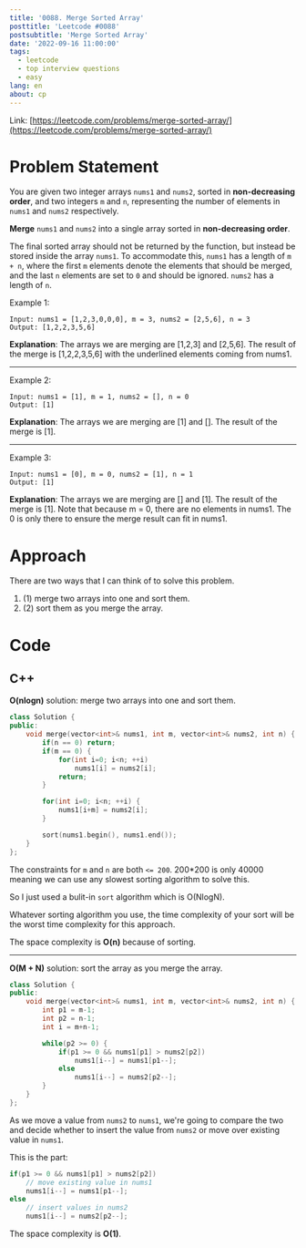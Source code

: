 ```yaml
---
title: '0088. Merge Sorted Array'
posttitle: 'Leetcode #0088'
postsubtitle: 'Merge Sorted Array'
date: '2022-09-16 11:00:00'
tags:
  - leetcode
  - top interview questions
  - easy
lang: en
about: cp
---
```


Link: [https://leetcode.com/problems/merge-sorted-array/](https://leetcode.com/problems/merge-sorted-array/)

# Problem Statement

You are given two integer arrays `nums1` and `nums2`, sorted in **non-decreasing order**, and two integers `m` and `n`, representing the number of elements in `nums1` and `nums2` respectively.

**Merge** `nums1` and `nums2` into a single array sorted in **non-decreasing order**.

The final sorted array should not be returned by the function, but instead be stored inside the array `nums1`. To accommodate this, `nums1` has a length of `m + n`, where the first `m` elements denote the elements that should be merged, and the last `n` elements are set to `0` and should be ignored. `nums2` has a length of `n`.

Example 1:

```text
Input: nums1 = [1,2,3,0,0,0], m = 3, nums2 = [2,5,6], n = 3
Output: [1,2,2,3,5,6]
```

**Explanation**: The arrays we are merging are [1,2,3] and [2,5,6].
The result of the merge is [1,2,2,3,5,6] with the underlined elements coming from nums1.

---

Example 2:

```text
Input: nums1 = [1], m = 1, nums2 = [], n = 0
Output: [1]
```

**Explanation**: The arrays we are merging are [1] and [].
The result of the merge is [1].

---

Example 3:

```text
Input: nums1 = [0], m = 0, nums2 = [1], n = 1
Output: [1]
```

**Explanation**: The arrays we are merging are [] and [1].
The result of the merge is [1].
Note that because m = 0, there are no elements in nums1. The 0 is only there to ensure the merge result can fit in nums1.

# Approach

There are two ways that I can think of to solve this problem.

1. (1) merge two arrays into one and sort them.
2. (2) sort them as you merge the array.

# Code

## C++

**O(nlogn)** solution: merge two arrays into one and sort them.

```cpp
class Solution {
public:
    void merge(vector<int>& nums1, int m, vector<int>& nums2, int n) {
        if(n == 0) return;
        if(m == 0) {
            for(int i=0; i<n; ++i)
                nums1[i] = nums2[i];
            return;
        }

        for(int i=0; i<n; ++i) {
            nums1[i+m] = nums2[i];
        }

        sort(nums1.begin(), nums1.end());
    }
};
```

The constraints for `m` and `n` are both `<= 200`.
200\*200 is only 40000 meaning we can use any slowest sorting algorithm to solve this.

So I just used a bulit-in `sort` algorithm which is O(NlogN).

Whatever sorting algorithm you use, the time complexity of your sort will be the worst time complexity for this approach.

The space complexity is **O(n)** because of sorting.

---

**O(M + N)** solution: sort the array as you merge the array.

```cpp
class Solution {
public:
    void merge(vector<int>& nums1, int m, vector<int>& nums2, int n) {
        int p1 = m-1;
        int p2 = n-1;
        int i = m+n-1;

        while(p2 >= 0) {
            if(p1 >= 0 && nums1[p1] > nums2[p2])
                nums1[i--] = nums1[p1--];
            else
                nums1[i--] = nums2[p2--];
        }
    }
};
```

As we move a value from `nums2` to `nums1`, we're going to compare the two and decide whether to insert the value from `nums2` or move over existing value in `nums1`.

This is the part:

```cpp
if(p1 >= 0 && nums1[p1] > nums2[p2])
    // move existing value in nums1
    nums1[i--] = nums1[p1--];
else
    // insert values in nums2
    nums1[i--] = nums2[p2--];
```

The space complexity is **O(1)**.
